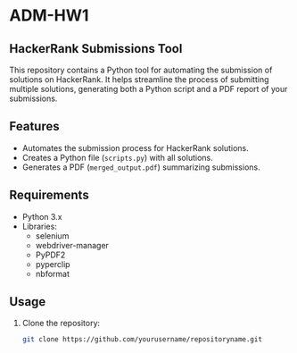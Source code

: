 # ADM-HW1
## HackerRank Submissions Tool

This repository contains a Python tool for automating the submission of solutions on HackerRank. It helps streamline the process of submitting multiple solutions, generating both a Python script and a PDF report of your submissions.

## Features

- Automates the submission process for HackerRank solutions.
- Creates a Python file (`scripts.py`) with all solutions.
- Generates a PDF (`merged_output.pdf`) summarizing submissions.

## Requirements

- Python 3.x
- Libraries:
  - selenium
  - webdriver-manager
  - PyPDF2
  - pyperclip
  - nbformat

## Usage

1. Clone the repository:
   ```bash
   git clone https://github.com/yourusername/repositoryname.git
